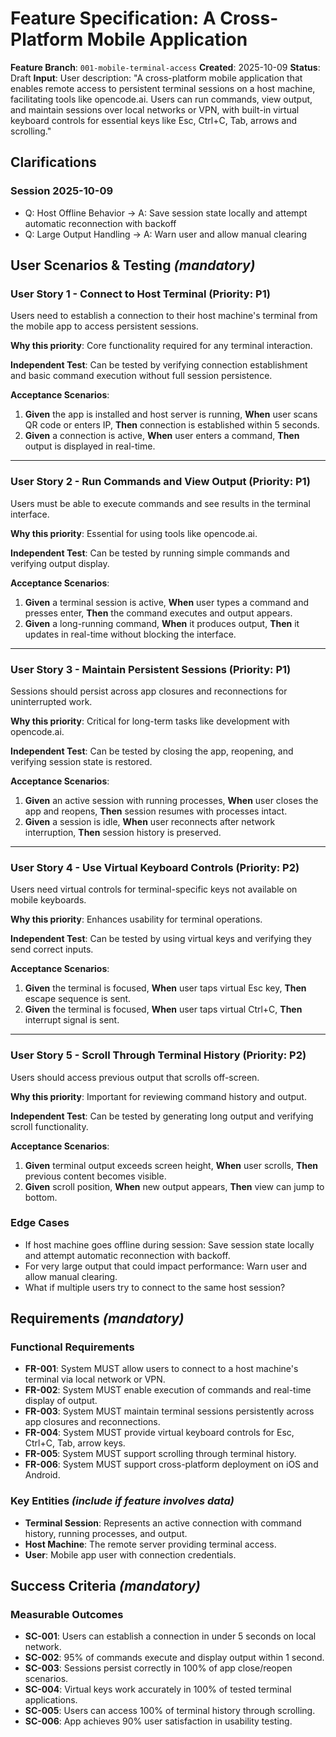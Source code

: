 # Feature Specification: A Cross-Platform Mobile Application

**Feature Branch**: `001-mobile-terminal-access`
**Created**: 2025-10-09
**Status**: Draft
**Input**: User description: "A cross-platform mobile application that enables remote access to persistent terminal sessions on a host machine, facilitating tools like opencode.ai. Users can run commands, view output, and maintain sessions over local networks or VPN, with built-in virtual keyboard controls for essential keys like Esc, Ctrl+C, Tab, arrows and scrolling."

## Clarifications

### Session 2025-10-09
- Q: Host Offline Behavior → A: Save session state locally and attempt automatic reconnection with backoff
- Q: Large Output Handling → A: Warn user and allow manual clearing

## User Scenarios & Testing *(mandatory)*

### User Story 1 - Connect to Host Terminal (Priority: P1)

Users need to establish a connection to their host machine's terminal from the mobile app to access persistent sessions.

**Why this priority**: Core functionality required for any terminal interaction.

**Independent Test**: Can be tested by verifying connection establishment and basic command execution without full session persistence.

**Acceptance Scenarios**:

1. **Given** the app is installed and host server is running, **When** user scans QR code or enters IP, **Then** connection is established within 5 seconds.
2. **Given** a connection is active, **When** user enters a command, **Then** output is displayed in real-time.

---

### User Story 2 - Run Commands and View Output (Priority: P1)

Users must be able to execute commands and see results in the terminal interface.

**Why this priority**: Essential for using tools like opencode.ai.

**Independent Test**: Can be tested by running simple commands and verifying output display.

**Acceptance Scenarios**:

1. **Given** a terminal session is active, **When** user types a command and presses enter, **Then** the command executes and output appears.
2. **Given** a long-running command, **When** it produces output, **Then** it updates in real-time without blocking the interface.

---

### User Story 3 - Maintain Persistent Sessions (Priority: P1)

Sessions should persist across app closures and reconnections for uninterrupted work.

**Why this priority**: Critical for long-term tasks like development with opencode.ai.

**Independent Test**: Can be tested by closing the app, reopening, and verifying session state is restored.

**Acceptance Scenarios**:

1. **Given** an active session with running processes, **When** user closes the app and reopens, **Then** session resumes with processes intact.
2. **Given** a session is idle, **When** user reconnects after network interruption, **Then** session history is preserved.

---

### User Story 4 - Use Virtual Keyboard Controls (Priority: P2)

Users need virtual controls for terminal-specific keys not available on mobile keyboards.

**Why this priority**: Enhances usability for terminal operations.

**Independent Test**: Can be tested by using virtual keys and verifying they send correct inputs.

**Acceptance Scenarios**:

1. **Given** the terminal is focused, **When** user taps virtual Esc key, **Then** escape sequence is sent.
2. **Given** the terminal is focused, **When** user taps virtual Ctrl+C, **Then** interrupt signal is sent.

---

### User Story 5 - Scroll Through Terminal History (Priority: P2)

Users should access previous output that scrolls off-screen.

**Why this priority**: Important for reviewing command history and output.

**Independent Test**: Can be tested by generating long output and verifying scroll functionality.

**Acceptance Scenarios**:

1. **Given** terminal output exceeds screen height, **When** user scrolls, **Then** previous content becomes visible.
2. **Given** scroll position, **When** new output appears, **Then** view can jump to bottom.

### Edge Cases

- If host machine goes offline during session: Save session state locally and attempt automatic reconnection with backoff.
- For very large output that could impact performance: Warn user and allow manual clearing.
- What if multiple users try to connect to the same host session?

## Requirements *(mandatory)*

### Functional Requirements

- **FR-001**: System MUST allow users to connect to a host machine's terminal via local network or VPN.
- **FR-002**: System MUST enable execution of commands and real-time display of output.
- **FR-003**: System MUST maintain terminal sessions persistently across app closures and reconnections.
- **FR-004**: System MUST provide virtual keyboard controls for Esc, Ctrl+C, Tab, arrow keys.
- **FR-005**: System MUST support scrolling through terminal history.
- **FR-006**: System MUST support cross-platform deployment on iOS and Android.

### Key Entities *(include if feature involves data)*

- **Terminal Session**: Represents an active connection with command history, running processes, and output.
- **Host Machine**: The remote server providing terminal access.
- **User**: Mobile app user with connection credentials.

## Success Criteria *(mandatory)*

### Measurable Outcomes

- **SC-001**: Users can establish a connection in under 5 seconds on local network.
- **SC-002**: 95% of commands execute and display output within 1 second.
- **SC-003**: Sessions persist correctly in 100% of app close/reopen scenarios.
- **SC-004**: Virtual keys work accurately in 100% of tested terminal applications.
- **SC-005**: Users can access 100% of terminal history through scrolling.
- **SC-006**: App achieves 90% user satisfaction in usability testing.
